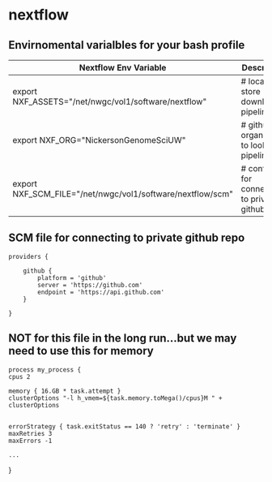 # nextflow

## Envirnomental varialbles for your bash profile
| Nextflow Env Variable  	| Description 	|
|---	|---	|
| export NXF_ASSETS="/net/nwgc/vol1/software/nextflow" | # location to store  downloaded pipelines |
| export NXF_ORG="NickersonGenomeSciUW" | # github organization to look for pipelines |
| export NXF_SCM_FILE="/net/nwgc/vol1/software/nextflow/scm" | # config file for connecting to private github repo |


## SCM file for connecting to private github repo
    providers {
    
        github {
            platform = 'github'
            server = 'https://github.com'
            endpoint = 'https://api.github.com'
        }
            
    }
    
    
## NOT for this file in the long run...but we may need to use this for memory
    process my_process {
    cpus 2

    memory { 16.GB * task.attempt }
    clusterOptions "-l h_vmem=${task.memory.toMega()/cpus}M " + clusterOptions


    errorStrategy { task.exitStatus == 140 ? 'retry' : 'terminate' }
    maxRetries 3
    maxErrors -1

    ...
}
